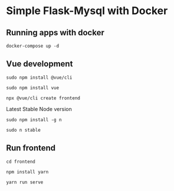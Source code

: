 # Simple Flask-Mysql with Docker

## Running apps with docker
`docker-compose up -d`

## Vue development

`sudo npm install @vue/cli`

`sudo npm install vue`

`npx @vue/cli create frontend`

Latest Stable Node version

`sudo npm install -g n`

`sudo n stable`

## Run frontend
`cd frontend`

`npm install yarn`

`yarn run serve`